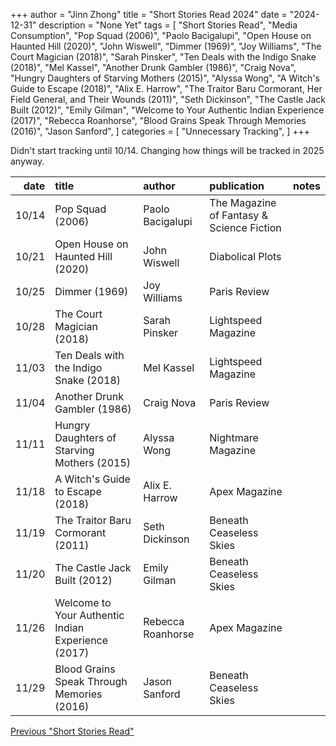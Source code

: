 +++ 
author = "Jinn Zhong" 
title = "Short Stories Read 2024" 
date = "2024-12-31" 
description = "None Yet"
tags = [
    "Short Stories Read",
    "Media Consumption",
    "Pop Squad (2006)",
    "Paolo Bacigalupi",
    "Open House on Haunted Hill (2020)",
    "John Wiswell",
    "Dimmer (1969)",
    "Joy Williams",
    "The Court Magician (2018)",
    "Sarah Pinsker",
    "Ten Deals with the Indigo Snake (2018)",
    "Mel Kassel",
    "Another Drunk Gambler (1986)",
    "Craig Nova",
    "Hungry Daughters of Starving Mothers (2015)",
    "Alyssa Wong",
    "A Witch's Guide to Escape (2018)",
    "Alix E. Harrow",
    "The Traitor Baru Cormorant, Her Field General, and Their Wounds (2011)",
    "Seth Dickinson",
    "The Castle Jack Built (2012)",
    "Emily Gilman",
    "Welcome to Your Authentic Indian Experience (2017)",
    "Rebecca Roanhorse",
    "Blood Grains Speak Through Memories (2016)",
    "Jason Sanford",
]
categories = [
    "Unnecessary Tracking",
]
+++

Didn't start tracking until 10/14. Changing how things will be tracked in 2025 anyway.

| date | title                                            | author           | publication                               | notes |
| ---:| :-------------------------------------------------| :--------------- | :---------------------------------------- | :---- |
|10/14| Pop Squad (2006)                                  | Paolo Bacigalupi | The Magazine of Fantasy & Science Fiction |       |
|10/21| Open House on Haunted Hill (2020)                 | John Wiswell     | Diabolical Plots                          |       |
|10/25| Dimmer (1969)                                     | Joy Williams     | Paris Review                              |       |
|10/28| The Court Magician (2018)                         | Sarah Pinsker    | Lightspeed Magazine                       |       |
|11/03| Ten Deals with the Indigo Snake (2018)            | Mel Kassel       | Lightspeed Magazine                       |       |
|11/04| Another Drunk Gambler (1986)                      | Craig Nova       | Paris Review                              |       |        
|11/11| Hungry Daughters of Starving Mothers (2015)       | Alyssa Wong      | Nightmare Magazine                        |       |
|11/18| A Witch's Guide to Escape (2018)                  | Alix E. Harrow   | Apex Magazine                             |       |
|11/19| The Traitor Baru Cormorant (2011)                 | Seth Dickinson   | Beneath Ceaseless Skies                   |       |
|11/20| The Castle Jack Built (2012)                      | Emily Gilman     | Beneath Ceaseless Skies                   |       |
|11/26| Welcome to Your Authentic Indian Experience (2017)| Rebecca Roanhorse| Apex Magazine                             |       |
|11/29| Blood Grains Speak Through Memories (2016)        | Jason Sanford    | Beneath Ceaseless Skies                   |       |


[Previous "Short Stories Read"](https://journal.jinnzhong.com/tags/short-stories-read/)
